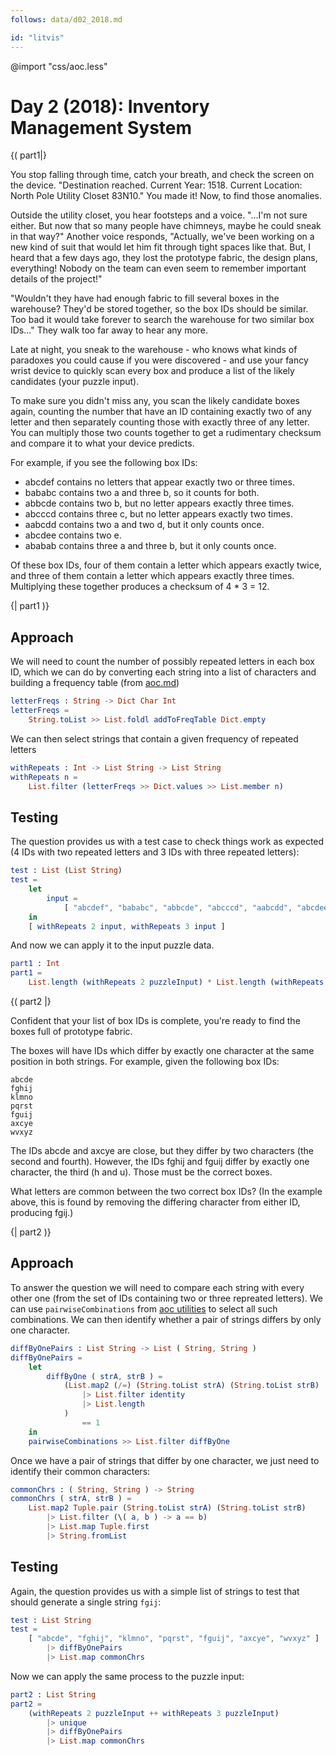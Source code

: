 ```yaml
---
follows: data/d02_2018.md

id: "litvis"
---
```


@import "css/aoc.less"

# Day 2 (2018): Inventory Management System

{( part1|}

You stop falling through time, catch your breath, and check the screen on the device. "Destination reached. Current Year: 1518. Current Location: North Pole Utility Closet 83N10." You made it! Now, to find those anomalies.

Outside the utility closet, you hear footsteps and a voice. "...I'm not sure either. But now that so many people have chimneys, maybe he could sneak in that way?" Another voice responds, "Actually, we've been working on a new kind of suit that would let him fit through tight spaces like that. But, I heard that a few days ago, they lost the prototype fabric, the design plans, everything! Nobody on the team can even seem to remember important details of the project!"

"Wouldn't they have had enough fabric to fill several boxes in the warehouse? They'd be stored together, so the box IDs should be similar. Too bad it would take forever to search the warehouse for two similar box IDs..." They walk too far away to hear any more.

Late at night, you sneak to the warehouse - who knows what kinds of paradoxes you could cause if you were discovered - and use your fancy wrist device to quickly scan every box and produce a list of the likely candidates (your puzzle input).

To make sure you didn't miss any, you scan the likely candidate boxes again, counting the number that have an ID containing exactly two of any letter and then separately counting those with exactly three of any letter. You can multiply those two counts together to get a rudimentary checksum and compare it to what your device predicts.

For example, if you see the following box IDs:

- abcdef contains no letters that appear exactly two or three times.
- bababc contains two a and three b, so it counts for both.
- abbcde contains two b, but no letter appears exactly three times.
- abcccd contains three c, but no letter appears exactly two times.
- aabcdd contains two a and two d, but it only counts once.
- abcdee contains two e.
- ababab contains three a and three b, but it only counts once.

Of these box IDs, four of them contain a letter which appears exactly twice, and three of them contain a letter which appears exactly three times. Multiplying these together produces a checksum of 4 \* 3 = 12.

{| part1 )}

## Approach

We will need to count the number of possibly repeated letters in each box ID, which we can do by converting each string into a list of characters and building a frequency table (from [aoc.md](aoc.md))

```elm {l}
letterFreqs : String -> Dict Char Int
letterFreqs =
    String.toList >> List.foldl addToFreqTable Dict.empty
```

We can then select strings that contain a given frequency of repeated letters

```elm {l}
withRepeats : Int -> List String -> List String
withRepeats n =
    List.filter (letterFreqs >> Dict.values >> List.member n)
```

## Testing

The question provides us with a test case to check things work as expected (4 IDs with two repeated letters and 3 IDs with three repeated letters):

```elm {l r siding}
test : List (List String)
test =
    let
        input =
            [ "abcdef", "bababc", "abbcde", "abcccd", "aabcdd", "abcdee", "ababab" ]
    in
    [ withRepeats 2 input, withRepeats 3 input ]
```

And now we can apply it to the input puzzle data.

```elm {l r}
part1 : Int
part1 =
    List.length (withRepeats 2 puzzleInput) * List.length (withRepeats 3 puzzleInput)
```

{( part2 |}

Confident that your list of box IDs is complete, you're ready to find the boxes full of prototype fabric.

The boxes will have IDs which differ by exactly one character at the same position in both strings. For example, given the following box IDs:

    abcde
    fghij
    klmno
    pqrst
    fguij
    axcye
    wvxyz

The IDs abcde and axcye are close, but they differ by two characters (the second and fourth). However, the IDs fghij and fguij differ by exactly one character, the third (h and u). Those must be the correct boxes.

What letters are common between the two correct box IDs? (In the example above, this is found by removing the differing character from either ID, producing fgij.)

{| part2 )}

## Approach

To answer the question we will need to compare each string with every other one (from the set of IDs containing two or three repreated letters). We can use `pairwiseCombinations` from [aoc utilities](aoc.md) to select all such combinations.
We can then identify whether a pair of strings differs by only one character.

```elm {l}
diffByOnePairs : List String -> List ( String, String )
diffByOnePairs =
    let
        diffByOne ( strA, strB ) =
            (List.map2 (/=) (String.toList strA) (String.toList strB)
                |> List.filter identity
                |> List.length
            )
                == 1
    in
    pairwiseCombinations >> List.filter diffByOne
```

Once we have a pair of strings that differ by one character, we just need to identify their common characters:

```elm {l}
commonChrs : ( String, String ) -> String
commonChrs ( strA, strB ) =
    List.map2 Tuple.pair (String.toList strA) (String.toList strB)
        |> List.filter (\( a, b ) -> a == b)
        |> List.map Tuple.first
        |> String.fromList
```

## Testing

Again, the question provides us with a simple list of strings to test that should generate a single string `fgij`:

```elm {l r siding}
test : List String
test =
    [ "abcde", "fghij", "klmno", "pqrst", "fguij", "axcye", "wvxyz" ]
        |> diffByOnePairs
        |> List.map commonChrs
```

Now we can apply the same process to the puzzle input:

```elm {l r}
part2 : List String
part2 =
    (withRepeats 2 puzzleInput ++ withRepeats 3 puzzleInput)
        |> unique
        |> diffByOnePairs
        |> List.map commonChrs
```
